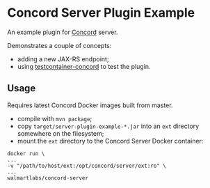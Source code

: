 # Concord Server Plugin Example

An example plugin for [Concord](https://concord.walmartlabs.com/) server.

Demonstrates a couple of concepts: 
- adding a new JAX-RS endpoint;
- using [testcontainer-concord](https://github.com/concord-workflow/testcontainers-concord) to test the plugin.

## Usage

Requires latest Concord Docker images built from master.

- compile with `mvn package`;
- copy `target/server-plugin-example-*.jar` into an `ext` directory somewhere on the filesystem;
- mount the `ext` directory to the Concord Server Docker container:
```
docker run \
...
-v "/path/to/host/ext:/opt/concord/server/ext:ro" \
...
walmartlabs/concord-server
```

